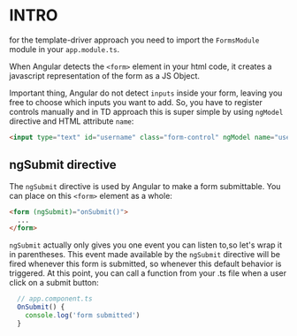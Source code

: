 # INTRO
for the template-driver approach you need to import the `FormsModule` module in your `app.module.ts`.

When Angular detects the `<form>` element in your html code, it creates a javascript representation of the form as a JS Object.

Important thing, Angular do not detect `inputs` inside your form, leaving you free to choose which inputs you want to add.
So, you have to register controls manually and in TD approach this is super simple by using `ngModel` directive and HTML attribute `name`:

```html
<input type="text" id="username" class="form-control" ngModel name="username">
```

## ngSubmit directive

The `ngSubmit` directive is used by Angular to make a form submittable.
You can place on this `<form>` element as a whole:

```html
<form (ngSubmit)="onSubmit()">
  ...
</form>
```

`ngSubmit` actually only gives you one event you can listen to,so let's wrap it in parentheses.
This event made available by the `ngSubmit` directive will be fired whenever this form is submitted, so whenever this default behavior is triggered.
At this point, you can call a function from your .ts file when a user click on a submit button:

```typescript
  // app.component.ts
  OnSubmit() {
    console.log('form submitted')
  }
```

